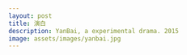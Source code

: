```yaml
---
layout: post
title: 演白
description: YanBai, a experimental drama. 2015
image: assets/images/yanbai.jpg
---
```


<!--<p align="center">
<iframe src="https://player.vimeo.com/video/211513023?color=ff0179" width="720" height="405" frameborder="0" webkitallowfullscreen mozallowfullscreen allowfullscreen></iframe>
</p>-->

<div class="box alt">
	<div class="row 50% uniform">
		<div class="4u"><span class="image fit"><img src="http://7xrims.com1.z0.glb.clouddn.com/yanbai04.jpg" alt="" /></span></div>
		<div class="4u"><span class="image fit"><img src="http://7xrims.com1.z0.glb.clouddn.com/yanbai02.jpg" alt="" /></span></div>
		<div class="4u$"><span class="image fit"><img src="http://7xrims.com1.z0.glb.clouddn.com/yanbai03.jpg" alt="" /></span></div>
		<!-- Break -->
		<div class="4u"><span class="image fit"><img src="http://7xrims.com1.z0.glb.clouddn.com/yanbai01.jpg" alt="" /></span></div>
		<div class="4u"><span class="image fit"><img src="http://7xrims.com1.z0.glb.clouddn.com/yanbai06.JPG" alt="" /></span></div>
		<div class="4u$"><span class="image fit"><img src="http://7xrims.com1.z0.glb.clouddn.com/yanbai05.jpg" alt="" /></span></div>
	</div>
</div>
